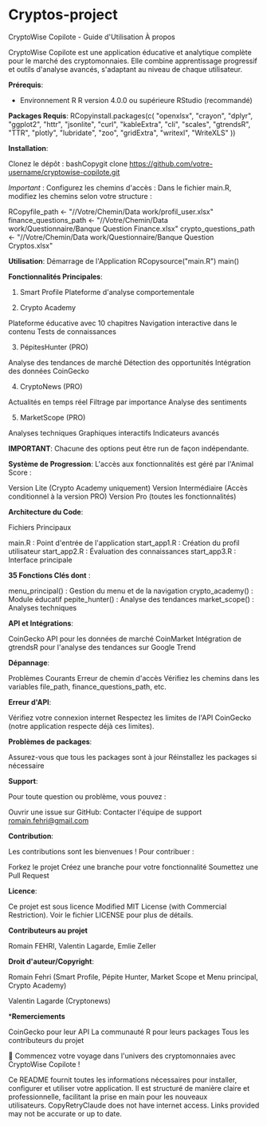 # Cryptos-project

CryptoWise Copilote - Guide d'Utilisation
À propos

CryptoWise Copilote est une application éducative et analytique complète pour le marché des cryptomonnaies. Elle combine apprentissage progressif et outils d'analyse avancés, s'adaptant au niveau de chaque utilisateur.

**Prérequis**:
- Environnement R
R version 4.0.0 ou supérieure
RStudio (recommandé)

**Packages Requis**:
RCopyinstall.packages(c(
  "openxlsx",
  "crayon",
  "dplyr",
  "ggplot2",
  "httr",
  "jsonlite",
  "curl",
  "kableExtra",
  "cli",
  "scales",
  "gtrendsR",
  "TTR",
  "plotly",
  "lubridate",
  "zoo",
  "gridExtra",
  "writexl",
  "WriteXLS"
))


**Installation**:

Clonez le dépôt : bashCopygit clone https://github.com/votre-username/cryptowise-copilote.git

*Important* : Configurez les chemins d'accès :
Dans le fichier main.R, modifiez les chemins selon votre structure :

RCopyfile_path <- "//Votre/Chemin/Data work/profil_user.xlsx"
finance_questions_path <- "//Votre/Chemin/Data work/Questionnaire/Banque Question Finance.xlsx"
crypto_questions_path <- "//Votre/Chemin/Data work/Questionnaire/Banque Question Cryptos.xlsx"

**Utilisation**:
Démarrage de l'Application
RCopysource("main.R")
main()

**Fonctionnalités Principales**:

1. Smart Profile
Plateforme d'analyse comportementale

2. Crypto Academy

Plateforme éducative avec 10 chapitres
Navigation interactive dans le contenu
Tests de connaissances

3. PépitesHunter (PRO)

Analyse des tendances de marché
Détection des opportunités
Intégration des données CoinGecko


4. CryptoNews (PRO)

Actualités en temps réel
Filtrage par importance
Analyse des sentiments


5. MarketScope (PRO)

Analyses techniques
Graphiques interactifs
Indicateurs avancés

****IMPORTANT****: Chacune des options peut être run de façon indépendante. 

**Système de Progression**:
L'accès aux fonctionnalités est géré par l'Animal Score :

Version Lite (Crypto Academy uniquement)
Version Intermédiaire (Accès conditionnel à la version PRO)
Version Pro (toutes les fonctionnalités)

**Architecture du Code**:

Fichiers Principaux

main.R : Point d'entrée de l'application
start_app1.R : Création du profil utilisateur
start_app2.R : Évaluation des connaissances
start_app3.R : Interface principale

**35 Fonctions Clés dont** :

menu_principal() : Gestion du menu et de la navigation
crypto_academy() : Module éducatif
pepite_hunter() : Analyse des tendances
market_scope() : Analyses techniques

**API et Intégrations**:

CoinGecko API pour les données de marché
CoinMarket
Intégration de gtrendsR pour l'analyse des tendances sur Google Trend

**Dépannage**:

Problèmes Courants
Erreur de chemin d'accès
Vérifiez les chemins dans les variables file_path, finance_questions_path, etc.

**Erreur d'API**:

Vérifiez votre connexion internet
Respectez les limites de l'API CoinGecko (notre application respecte déjà ces limites). 


**Problèmes de packages**:

Assurez-vous que tous les packages sont à jour
Réinstallez les packages si nécessaire



**Support**:

Pour toute question ou problème, vous pouvez :

Ouvrir une issue sur GitHub:
Contacter l'équipe de support romain.fehri@gmail.com

**Contribution**:

Les contributions sont les bienvenues ! Pour contribuer :

Forkez le projet
Créez une branche pour votre fonctionnalité
Soumettez une Pull Request

**Licence**:

Ce projet est sous licence Modified MIT License (with Commercial Restriction). Voir le fichier LICENSE pour plus de détails.

**Contributeurs au projet**

Romain FEHRI,
Valentin Lagarde,
Emlie Zeller

**Droit d'auteur/Copyright**:

Romain Fehri (Smart Profile, Pépite Hunter, Market Scope et Menu principal, Crypto Academy)

Valentin Lagarde (Cryptonews)

***Remerciements**

CoinGecko pour leur API
La communauté R pour leurs packages
Tous les contributeurs du projet

🚀 Commencez votre voyage dans l'univers des cryptomonnaies avec CryptoWise Copilote !

Ce README fournit toutes les informations nécessaires pour installer, configurer et utiliser votre application. Il est structuré de manière claire et professionnelle, facilitant la prise en main pour les nouveaux utilisateurs. CopyRetryClaude does not have internet access. Links provided may not be accurate or up to date.
